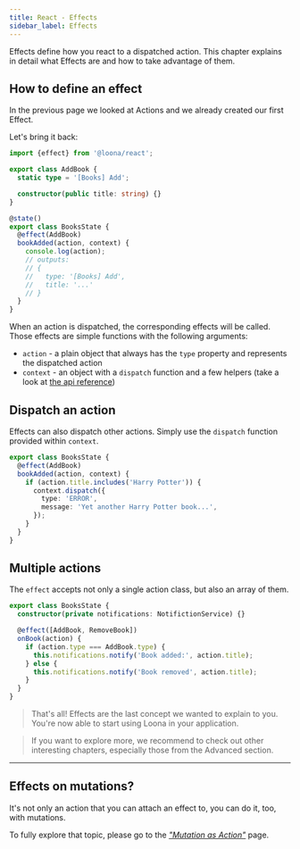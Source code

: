 ```yaml
---
title: React - Effects
sidebar_label: Effects
---
```


Effects define how you react to a dispatched action. This chapter explains in detail what Effects are and how to take advantage of them.

## How to define an effect

In the previous page we looked at Actions and we already created our first Effect.

Let's bring it back:

```typescript
import {effect} from '@loona/react';

export class AddBook {
  static type = '[Books] Add';

  constructor(public title: string) {}
}

@state()
export class BooksState {
  @effect(AddBook)
  bookAdded(action, context) {
    console.log(action);
    // outputs:
    // {
    //   type: '[Books] Add',
    //   title: '...'
    // }
  }
}
```

When an action is dispatched, the corresponding effects will be called. Those effects are simple functions with the following arguments:

- `action` - a plain object that always has the `type` property and represents the dispatched action
- `context` - an object with a `dispatch` function and a few helpers (take a look at [the api reference](../api/effect-context))

## Dispatch an action

Effects can also dispatch other actions. Simply use the `dispatch` function provided within `context`.

```typescript
export class BooksState {
  @effect(AddBook)
  bookAdded(action, context) {
    if (action.title.includes('Harry Potter')) {
      context.dispatch({
        type: 'ERROR',
        message: 'Yet another Harry Potter book...',
      });
    }
  }
}
```

## Multiple actions

The `effect` accepts not only a single action class, but also an array of them.

```typescript
export class BooksState {
  constructor(private notifications: NotifictionService) {}

  @effect([AddBook, RemoveBook])
  onBook(action) {
    if (action.type === AddBook.type) {
      this.notifications.notify('Book added:', action.title);
    } else {
      this.notifications.notify('Book removed', action.title);
    }
  }
}
```

> That's all! Effects are the last concept we wanted to explain to you. You're now able to start using Loona in your application.

> If you want to explore more, we recommend to check out other interesting chapters, especially those from the Advanced section.

---

## Effects on mutations?

It's not only an action that you can attach an effect to, you can do it, too, with mutations.

To fully explore that topic, please go to the [_"Mutation as Action"_](../advanced/mutation-as-action) page.
